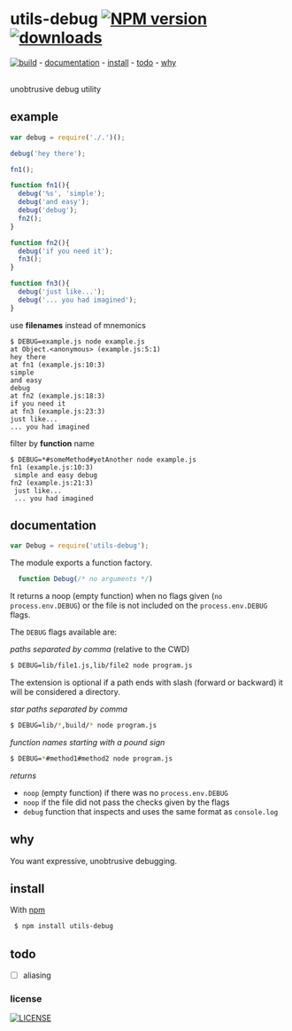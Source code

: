 # utils-debug [![NPM version][npm-badge]][npm-link][![downloads][downloads-bagde]][npm-link]

[![build][build-badge]][build-link] - 
[documentation](#documentation) -
[install](#install) -
[todo](#todo) -
[why](#why)

<br>
unobtrusive debug utility

## example

```js
var debug = require('./.')();

debug('hey there');

fn1();

function fn1(){
  debug('%s', 'simple');
  debug('and easy');
  debug('debug');
  fn2();
}

function fn2(){
  debug('if you need it');
  fn3();
}

function fn3(){
  debug('just like...');
  debug('... you had imagined');
}
```

use **filenames** instead of mnemonics

```
$ DEBUG=example.js node example.js
at Object.<anonymous> (example.js:5:1)
hey there
at fn1 (example.js:10:3)
simple
and easy
debug
at fn2 (example.js:18:3)
if you need it
at fn3 (example.js:23:3)
just like...
... you had imagined
```

filter by **function** name

```
$ DEBUG=*#someMethod#yetAnother node example.js
fn1 (example.js:10:3)
 simple and easy debug
fn2 (example.js:21:3)
 just like...
 ... you had imagined
```

## documentation

```js
var Debug = require('utils-debug');
```

The module exports a function factory.

```js
  function Debug(/* no arguments */)
```
It returns a noop (empty function) when no flags given (`no process.env.DEBUG`)
or the file is not included on the `process.env.DEBUG` flags.

The `DEBUG` flags available are:

_paths separated by comma_ (relative to the CWD)

```sh
$ DEBUG=lib/file1.js,lib/file2 node program.js
```

The extension is optional if a path ends with slash (forward or backward) it will be considered
a directory.

_star paths separated by comma_

```sh
$ DEBUG=lib/*,build/* node program.js
```

_function names starting with a pound sign_

```sh
$ DEBUG=*#method1#method2 node program.js
```

_returns_
 - `noop` (empty function) if there was no `process.env.DEBUG`
 - `noop` if the file did not pass the checks given by the flags
 - `debug` function that inspects and uses the same format as `console.log`

## why

You want expressive, unobtrusive debugging.

## install

With [npm][npm-link]
```sh
 $ npm install utils-debug
```

## todo

 - [ ] aliasing

### license

[![LICENSE][license-badge]][license-link]

[npm-link]: http://www.npmjs.org/package/utils-debug
[npm-badge]: http://img.shields.io/npm/v/utils-debug.svg?style=flat-square

[build-link]: https://travis-ci.org/stringparser/utils-debug/builds
[build-badge]: http://img.shields.io/travis/stringparser/utils-debug/master.svg?style=flat-square

[license-link]: http://opensource.org/licenses/MIT
[license-badge]: http://img.shields.io/npm/l/utils-debug.svg?style=flat-square

[downloads-bagde]: http://img.shields.io/npm/dm/utils-debug.svg?style=flat-square
